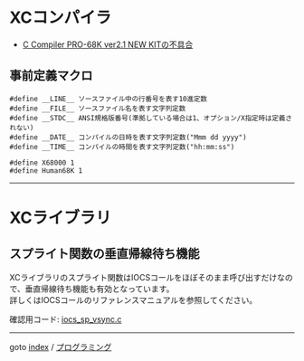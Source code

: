 # XCコンパイラ

* [C Compiler PRO-68K ver2.1 NEW KITの不具合](bugs.md)


## 事前定義マクロ
```
#define __LINE__ ソースファイル中の行番号を表す10進定数
#define __FILE__ ソースファイル名を表す文字列定数
#define __STDC__ ANSI規格版番号(準拠している場合は1、オプション/X指定時は定義されない)
#define __DATE__ コンパイルの日時を表す文字列定数("Mmm dd yyyy")
#define __TIME__ コンパイルの時間を表す文字列定数("hh:mm:ss")

#define X68000 1
#define Human68K 1
```

----

# XCライブラリ

## スプライト関数の垂直帰線待ち機能

XCライブラリのスプライト関数はIOCSコールをほぼそのまま呼び出すだけなので、垂直帰線待ち機能も有効となっています。  
詳しくはIOCSコールのリファレンスマニュアルを参照してください。

確認用コード: [iocs_sp_vsync.c](iocs_sp_vsync.c)


----
goto [index](../../README.md) / [プログラミング](../README.md)
